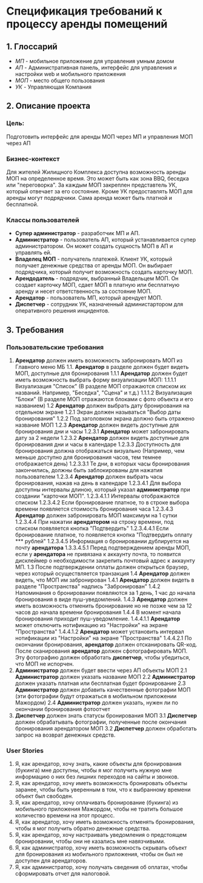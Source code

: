 # Спецификация требований к процессу аренды помещений

## 1. Глоссарий 

* _МП_ - мобильное приложение для управления умным домом
* _АП_ - Административная панель, интерфейс для управления и настройки web и мобильного приложения
* _МОП_ - место общего пользования
* _УК_ - Управляющая Компания

## 2. Описание проекта 

### Цель: 
Подготовить интерфейс для аренды МОП через МП и управления МОП через АП

### Бизнес-контекст 
Для жителей Жилищного Комплекса доступна возможность аренды МОП на определенное время. Это может быть как зона BBQ, беседка или "переговорка". За каждым МОП закреплен представтель УК, который отвечает за его состояние. Кроме УК предоставлять МОП для аренды могут подрядчики. Сама аренда может быть платной и бесплатной. 

### Классы пользователей 
* **Супер администратор** - разработчик МП и АП.
* **Администратор** - пользователь АП, который устанавливается супер администратором. Он может создать сущность МОП в АП и управлять ей. 
* **Владелец МОП** - получатель платежей. Клиент УК, который получает денежные средства от аренды МОП. Он выбирает подрядчика, который получит возможность создать карточку МОП.
* **Арендодатель** - подрядчик, выбранный Владельцем МОП. Он создает карточку МОП, сдает МОП в платную или бесплатную аренду и несет ответственность за состояние МОП.
* **Арендатор** - пользователь МП, который арендует МОП.
* **Диспетчер** - сотрудник УК, назначенный администартором для оперативного решения инцидентов. 

## 3. Требования

### Пользовательские требования

1. **Арендатор** должен иметь возможность забронировать МОП из Главного меню МБ
   1.1. **Арендатор** в разделе должен будет видеть МОП, доступные для бронирования
      1.1.1 **Арендатор** должен будет иметь возможность выбрать форму визуализации МОП:
   1.1.1.1 Визуализация "Список" (В разделе МОП отражаются списком их названий. Например, "Беседка", "Сцена" и т.д.)
   1.1.1.2 Визуализация "Блоки" (В разделе МОП отражаются блоками с фото объекта и его названием)
   1.2 **Арендатор** должен выбрать дату бронирования на отдельном экране
1.2.1 Экран должен называться "Выбор даты бронирования"
1.2.2 Под заголовком экрана должно быть отражено название МОП
1.2.3 **Арендатор** должен видеть доступные для бронирования дни и часы
1.2.3.1 **Арендатор** может забронировать дату за 2 недели 
1.2.3.2 **Арендатор** должен видеть доступные для бронирования дни и часы в календаре
1.2.3.3 Доступность для бронирования должна отображаться визуально (Например, чем меньше доступно для бронирования часов, тем темнее отображается день)
1.2.3.3.1 Те дни, в которых часы бронирования закончились, должны быть заблокированы для нажатия пользователем
1.2.3.4 **Арендатор** должен выбрать часы бронирования, нажав на день в календаре
1.2.3.4.1 Для выбора доступны интервалы длиною, который указал **администратор** при создании "карточки МОП".
1.2.3.4.1.1 Интервалы отображаются списком
1.2.3.4.2 Если бронирование платное, то в строке выбора времени появляется стоимость бронирования часа
1.2.3.4.3 **Арендатор** должен забронировать МОП максимум на 1 сутки 
1.2.3.4.4 При нажатии **арендатором** на строку времени, под списком появляется кнопка "Подтвердить"
1.2.3.4.4.1 Если бронирование платное, то появляется кнопка "Подтвердить оплату *** рублей"
1.2.3.4.5 Информация о бронировании дублируется на почту **арендатора**
1.3.3.4.5.1 Перед подтверждением аренды МОП, если у **арендатора** не привязана к аккаунту почта, то появится дисклеймер о необходимости закрепить почтовый адрес к аккаунту МП.
1.3 После подтверждении оплаты должен открыться браузер, через который осуществляется транзакция
1.4 **Арендатор** должен видеть, что МОП им забронирован
1.4.1 **Арендатор** должен видеть в разделе "Пространства" надпись "Забронирован"
1.4.2 Напоминания о бронировании появляются за 1 день, 1 час до начала бронирования в виде пуш-уведомлений.
1.4.3 **Арендатор** должен иметь возможность отменить бронирование но не позже чем за 12 часов до начала времени бронирования
1.4.4 В момент начала бронирования приходит пуш-уведомление.
1.4.4.1.1 **Арендатор** может отключить нотификацию из "Настройки" на экране "Пространства"
1.4.4.1.2 **Арендатор** может установить интервал нотификации из "Настройки" на экране "Пространства"
1.4.4.2.1 По окончании бронирования, **арендатор** должен отсканировать QR-код. После сканирования **арендатор** должен сфотографировать МОП. Эту фотографию должен обработать **диспетчер**, чтобы убедиться, что МОП не испорчен.
3. **Администратор** должен будет ввести через АП объекты МОП
2.1 **Администратор** должен указать название МОП
2.2 **Администратор** должен указать платная или бесплатная будет бронирование
2.3 **Администратор** должен добавить качественные фотографии МОП (эти фотографии будут отражаться в мобильном приложении Мажордом)
2.4 **Администратор** должен указать, нужен ли по окончании бронирования фотоотчет
4. **Диспетчер** должен знать статусы бронирования МОП
3.1 **Диспетчер** должен обрабатывать фотографии, полученные после окончания бронирования арендатором МОП
3.2 **Диспетчер** должен обработать запрос на возврат денежных средств.

### User Stories

1. Я, как арендатор, хочу знать, какие объекты для бронирования (букинга) мне доступны, чтобы я мог получить нужную мне информацию о них без лишних переходов на сайты и звонков. 
2. Я, как арендатор, хочу иметь возможность бронировать объекты заранее, чтобы быть уверенным в том, что к выбранному времени объект был свободен.
3. Я, как арендатор, хочу оплачивать бронирование (букинга) из мобильного приложения Мажордом, чтобы не тратить большое количество времени на этот процесс.
4. Я, как арендатор, хочу иметь возможность отменять бронирования, чтобы я мог получить обратно денежные средства.
5. Я, как арендатор, хочу настраивать уведомления о предстоящем бронировании, чтобы они не казались мне навязчивыми.
6. Я, как администратор, хочу иметь возможность скрывать объект для бронирования из мобильного приложения, чтобы он был не доступен для арендаторов.
7. Я, как администратор, хочу получать сведения об оплатах, чтобы сформировать отчет для налоговой.






